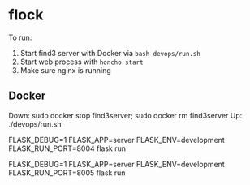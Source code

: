 # flock

To run:
1. Start find3 server with Docker via `bash devops/run.sh`
2. Start web process with `honcho start`
3. Make sure nginx is running

## Docker
Down: sudo docker stop find3server; sudo docker rm find3server
Up: ./devops/run.sh

FLASK_DEBUG=1 FLASK_APP=server FLASK_ENV=development FLASK_RUN_PORT=8004 flask run

FLASK_DEBUG=1 FLASK_APP=server FLASK_ENV=development FLASK_RUN_PORT=8005 flask run
